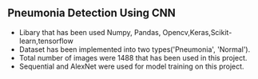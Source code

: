 ## Pneumonia Detection Using CNN 

- Libary that has been used Numpy, Pandas, Opencv,Keras,Scikit-learn,tensorflow
- Dataset has been implemented into two types('Pneumonia', 'Normal').
- Total number of images were 1488 that has been used in this project.
- Sequential and AlexNet were used for model training on this project.
